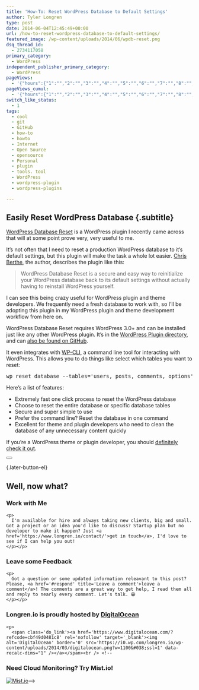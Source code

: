 ```yaml
---
title: 'How-To: Reset WordPress Database to Default Settings'
author: Tyler Longren
type: post
date: 2014-06-04T12:45:49+00:00
url: /how-to-reset-wordpress-database-to-default-settings/
featured_image: /wp-content/uploads/2014/06/wpdb-reset.png
dsq_thread_id:
  - 2734117058
primary_category:
  - WordPress
independent_publisher_primary_category:
  - WordPress
pageViews:
  - '{"hours":{"1":"","2":"","3":"","4":"","5":"","6":"","7":"","8":"","9":"","10":"","11":"","12":"","13":"","14":"","15":"","16":"","17":"","18":"","19":"","20":"","21":"","22":"","23":"","24":"","25":"","26":"","27":"","28":"","29":"","30":"","31":"","32":"","33":"","34":"","35":"","36":"","37":"","38":"","39":"","40":"","41":"","42":"","43":"","44":"","45":"","46":"","47":""},"days":{"2":"","3":"","4":"","5":"","6":"","7":"","8":"","9":"","10":"","11":"","12":"","13":"","14":""},"weeks":{"3":"","4":"","5":"","6":"","7":"","8":"","9":"","10":"","11":"","12":""},"months":{"4":"","5":"","6":"","7":"","8":"","9":"","10":"","11":"","12":"","13":"","14":"","15":"","16":"","17":"","18":"","19":"","20":"","21":"","22":"","23":"","24":""}}'
pageViews_cumul:
  - '{"hours":{"1":"","2":"","3":"","4":"","5":"","6":"","7":"","8":"","9":"","10":"","11":"","12":"","13":"","14":"","15":"","16":"","17":"","18":"","19":"","20":"","21":"","22":"","23":"","24":"","25":"","26":"","27":"","28":"","29":"","30":"","31":"","32":"","33":"","34":"","35":"","36":"","37":"","38":"","39":"","40":"","41":"","42":"","43":"","44":"","45":"","46":"","47":""},"days":{"2":"","3":"","4":"","5":"","6":"","7":"","8":"","9":"","10":"","11":"","12":"","13":"","14":""},"weeks":{"3":"","4":"","5":"","6":"","7":"","8":"","9":"","10":"","11":"","12":""},"months":{"4":"","5":"","6":"","7":"","8":"","9":"","10":"","11":"","12":"","13":"","14":"","15":"","16":"","17":"","18":"","19":"","20":"","21":"","22":"","23":"","24":""}}'
switch_like_status:
  - 1
tags:
  - cool
  - git
  - GitHub
  - how-to
  - howto
  - Internet
  - Open Source
  - opensource
  - Personal
  - plugin
  - tools. tool
  - WordPress
  - wordpress-plugin
  - wordpress-plugins

---
```

## Easily Reset WordPress Database {.subtitle}

[WordPress Database Reset][1] is a WordPress plugin I recently came across that will at some point prove very, very useful to me.

It&#8217;s not often that I need to reset a production WordPress database to it&#8217;s default settings, but this plugin will make the task a whole lot easier. [Chris Berthe][2], the author, describes the plugin like this:

> WordPress Database Reset is a secure and easy way to reinitialize your WordPress database back to its default settings without actually having to reinstall WordPress yourself. 

I can see this being crazy useful for WordPress plugin and theme developers. We frequently need a fresh database to work with, so I&#8217;ll be adopting this plugin in my WordPress plugin and theme development workflow from here on.

WordPress Database Reset requires WordPress 3.0+ and can be installed just like any other WordPress plugin. It&#8217;s in the [WordPress Plugin directory][3], and can [also be found on GitHub][1].

It even integrates with [WP-CLI][4], a command line tool for interacting with WordPress. This allows you to do things like select which tables you want to reset:

<pre class="lang:sh decode:true " >wp reset database --tables='users, posts, comments, options'</pre>

Here&#8217;s a list of features:

  * Extremely fast one click process to reset the WordPress database
  * Choose to reset the entire database or specific database tables
  * Secure and super simple to use
  * Prefer the command line? Reset the database in one command
  * Excellent for theme and plugin developers who need to clean the database of any unnecessary content quickly

If you&#8217;re a WordPress theme or plugin developer, you should [definitely check it out][1]. 

<div class="wpulike wpulike-default " >
  <div class="wp_ulike_general_class wp_ulike_is_not_liked">
    <button type="button"
					aria-label="Like Button"
					data-ulike-id="7030"
					data-ulike-nonce="a98f81176f"
					data-ulike-type="likeThis"
					data-ulike-template="wpulike-default"
					data-ulike-display-likers="0"
					data-ulike-disable-pophover="0"
					class="wp_ulike_btn wp_ulike_put_image wp_likethis_7030"></button><span class="count-box"></span>
  </div>
</div>

[][5]{.later-button-el}

<div class='what-next'>
  <h2>
    Well, now what?
  </h2>
  
  <div class='hire'>
    <h3>
      Work with Me
    </h3>
    
    <p>
      I'm available for hire and always taking new clients, big and small. Got a project or an idea you'd like to discuss? Startup plan but no developer to make it happen? Just <a href='https://www.longren.io/contact/'>get in touch</a>, I'd love to see if I can help you out!
    </p></p>
  </div>
  
  <div class='hire'>
    <h3>
      Leave some Feedback
    </h3>
    
    <p>
      Got a question or some updated information releavant to this post? Please, <a href='#respond' title='Leave a comment'>leave a comment</a>! The comments are a great way to get help, I read them all and reply to nearly every comment. Let's talk. 😀
    </p></p>
  </div>
  
  <div class='now-what-bottom-ad'>
    <h3>
      Longren.io is proudly hosted by <a href='https://www.digitalocean.com/?refcode=cbf49d0481c8'>DigitalOcean</a>
    </h3>
    
    <p>
      <span class='do_link'><a href='https://www.digitalocean.com/?refcode=cbf49d0481c8' rel='nofollow' target='_blank'><img alt='DigitalOcean' border='0' src='https://i0.wp.com/longren.io/wp-content/uploads/2014/03/digitalocean.png?w=1100&#038;ssl=1' data-recalc-dims="1" /></a></span><br /> <!--

<h3>Need Cloud Monitoring? Try Mist.io!</h3>

<span class='do_link'><a href='http://mist.io/?ref=tyler' rel='nofollow' target='_blank'><img alt='Mist.io' border='0' src='https://i0.wp.com/longren.io/wp-content/uploads/2014/04/mistio.jpg?w=1100&#038;ssl=1' data-recalc-dims="1"></a></span>--></div> </div>

 [1]: https://github.com/chrisberthe/wordpress-database-reset
 [2]: https://twitter.com/chrisberthe
 [3]: http://wordpress.org/plugins/wordpress-database-reset/
 [4]: http://wp-cli.org/
 [5]: #